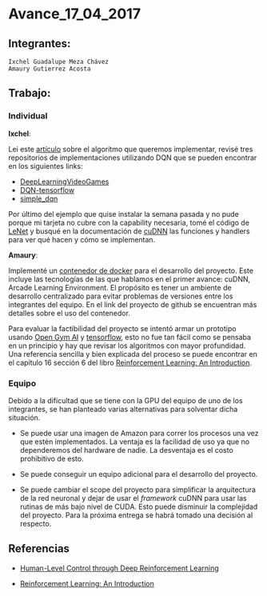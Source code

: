 # Avance_17_04_2017
## Integrantes:

    Ixchel Guadalupe Meza Chávez  
    Amaury Gutierrez Acosta  

## Trabajo:
### Individual

**Ixchel**:  

Lei este [artículo](https://www.dropbox.com/s/auocakuljym0hec/mnih2015.pdf?dl=0) sobre el algoritmo que queremos implementar, revisé tres repositorios de implementaciones utilizando DQN que se pueden encontrar en los siguientes links:
* [DeepLearningVideoGames](https://github.com/asrivat1/DeepLearningVideoGames)  
* [DQN-tensorflow](https://github.com/devsisters/DQN-tensorflow)  
* [simple_dqn](https://github.com/tambetm/simple_dqn/tree/master/src)  

Por último del ejemplo que quise instalar la semana pasada y no pude porque mi tarjeta no cubre con la capability necesaria, tomé el código de [LeNet](https://github.com/tbennun/cudnn-training/blob/master/lenet.cu) y busqué en la documentación de [cuDNN](https://www.dropbox.com/s/z6lolxum907go04/cudnn_library.pdf?dl=0) las funciones y handlers para ver qué hacen y cómo se implementan.

**Amaury**:

Implementé un [contenedor de docker](https://github.com/amaurs/docker-cudnn) para el desarrollo del proyecto. Este incluye las tecnologías de las que hablamos en el primer avance: cuDNN, Arcade Learning Environment. El propósito es tener un ambiente de desarrollo centralizado para evitar problemas de versiones entre los integrantes del equipo. En el link del proyecto de github se encuentran más detalles sobre el uso del contenedor.

Para evaluar la factibilidad del proyecto se intentó armar un prototipo usando [Open Gym AI](https://github.com/openai/gym) y [tensorflow](https://github.com/tensorflow/tensorflow), esto no fue tan fácil como se pensaba en un principio y hay que revisar los algoritmos con mayor profundidad. Una referencia sencilla y bien explicada del proceso se puede encontrar en el capítulo 16 sección 6 del libro [Reinforcement Learning: An Introduction](https://www.dropbox.com/s/w2lyhd3nsyqx7j2/bookdraft2016sep.pdf?dl=0).

### Equipo

Debido a la dificultad que se tiene con la GPU del equipo de uno de los integrantes, se han planteado varias alternativas para solventar dicha situación. 

- Se puede usar una imagen de Amazon para correr los procesos una vez que estén implementados. La ventaja es la facilidad de uso ya que no dependeremos del hardware de nadie. La desventaja es el costo prohibitivo de esto.

- Se puede conseguir un equipo adicional para el desarrollo del proyecto.

- Se puede cambiar el scope del proyecto para simplificar la arquitectura de la red neuronal y dejar de usar el *framework* cuDNN para usar las rutinas de más bajo nivel de CUDA. Esto puede disminuir la complejidad del proyecto. Para la próxima entrega se habrá tomado una decisión al respecto.

 ## Referencias
 
 - [Human-Level Control through Deep Reinforcement Learning](https://www.dropbox.com/s/auocakuljym0hec/mnih2015.pdf?dl=0)

 - [Reinforcement Learning: An Introduction](https://www.dropbox.com/s/w2lyhd3nsyqx7j2/bookdraft2016sep.pdf?dl=0)
